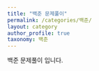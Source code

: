 ```yaml
---
title: "백준 문제풀이"
permalink: /categories/백준/
layout: category
author_profile: true
taxonomy: 백준
---
```


백준 문제풀이 입니다.
